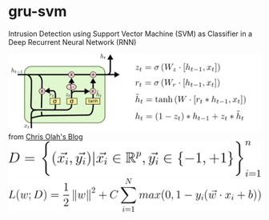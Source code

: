 # gru-svm
Intrusion Detection using Support Vector Machine (SVM) as Classifier in a Deep Recurrent Neural Network (RNN)

![](figures/gru.png) from [Chris Olah's Blog](http://colah.github.io/posts/2015-08-Understanding-LSTMs/)
![](figures/data.png)
![](figures/svm.png)
